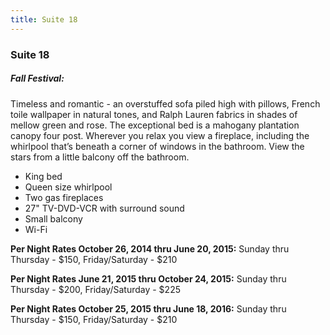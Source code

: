```yaml
---
title: Suite 18
---
```


### Suite 18

##### Fall Festival:
Timeless and romantic - an overstuffed sofa piled high with pillows, French toile wallpaper in natural tones, and Ralph Lauren fabrics in shades of mellow green and rose. The exceptional bed is a mahogany plantation canopy four post. Wherever you relax you view a fireplace, including the whirlpool that’s beneath a corner of windows in the bathroom. View the stars from a little balcony off the bathroom.
- King bed
- Queen size whirlpool
- Two gas fireplaces
- 27" TV-DVD-VCR with surround sound
- Small balcony
- Wi-Fi

**Per Night Rates October 26, 2014 thru June 20, 2015:**
Sunday thru Thursday - $150, Friday/Saturday - $210

**Per Night Rates June 21, 2015 thru October 24, 2015:**
Sunday thru Thursday - $200, Friday/Saturday - $225

**Per Night Rates October 25, 2015 thru June 18, 2016:**
Sunday thru Thursday - $150, Friday/Saturday - $210
